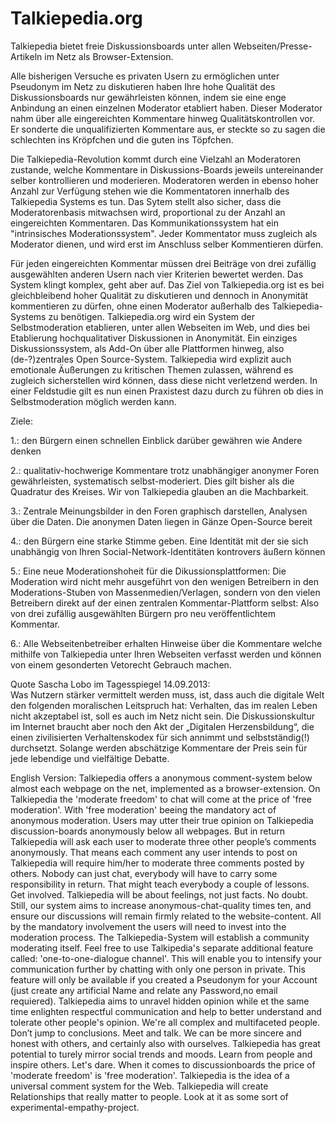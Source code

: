 # Talkiepedia.org 

Talkiepedia bietet freie Diskussionsboards unter allen Webseiten/Presse-Artikeln im Netz als Browser-Extension.

Alle bisherigen Versuche es privaten Usern zu ermöglichen unter Pseudonym im Netz zu diskutieren haben Ihre hohe Qualität des Diskussionsboards nur gewährleisten können, indem sie eine enge Anbindung an einen einzelnen Moderator etabliert haben. Dieser Moderator nahm über alle eingereichten Kommentare hinweg Qualitätskontrollen vor. Er sonderte die unqualifizierten Kommentare aus, er steckte so zu sagen die schlechten ins Kröpfchen und die guten ins Töpfchen. 




Die Talkiepedia-Revolution kommt durch eine Vielzahl an Moderatoren zustande, welche Kommentare in Diskussions-Boards jeweils untereinander selber kontrollieren und moderieren. Moderatoren werden in ebenso hoher Anzahl zur Verfügung stehen wie die Kommentatoren innerhalb des Talkiepedia Systems es tun. Das Sytem stellt also sicher, dass die Moderatorenbasis mitwachsen wird, proportional zu der Anzahl an eingereichten Kommentaren. Das Kommunikationssystem hat ein "intrinsisches Moderationssystem". Jeder Kommentator muss zugleich als Moderator dienen, und wird erst im Anschluss selber Kommentieren dürfen. 


Für jeden eingereichten Kommentar müssen drei Beiträge von drei zufällig ausgewählten anderen Usern nach vier Kriterien bewertet werden. Das System klingt komplex, geht aber auf. Das Ziel von Talkiepedia.org ist es bei gleichbleibend hoher Qualität zu diskutieren und dennoch in Anonymität kommentieren zu dürfen, ohne einen Moderator außerhalb des Talkiepedia-Systems zu benötigen. Talkiepedia.org wird ein System der Selbstmoderation etablieren, unter allen Webseiten im Web, und dies bei Etablierung hochqualitativer Diskussionen in Anonymität. Ein einziges Diskussionssystem, als Add-On über alle Plattformen hinweg, also (de-?)zentrales Open Source-System. Talkiepedia wird explizit auch emotionale Äußerungen zu kritischen Themen zulassen, während es zugleich sicherstellen wird können, dass diese nicht verletzend werden. In einer Feldstudie gilt es nun einen Praxistest dazu durch zu führen ob dies in Selbstmoderation möglich werden kann. 


 
Ziele:

1.: den Bürgern einen schnellen Einblick darüber gewähren wie Andere denken

2.: qualitativ-hochwerige Kommentare trotz unabhängiger anonymer Foren gewährleisten, systematisch selbst-moderiert. Dies gilt bisher als die Quadratur des Kreises. Wir von Talkiepedia glauben an die Machbarkeit.

3.: Zentrale Meinungsbilder in den Foren graphisch darstellen, Analysen über die Daten. Die anonymen Daten liegen in Gänze Open-Source bereit  

4.: den Bürgern eine starke Stimme geben. Eine Identität mit der sie sich unabhängig von Ihren Social-Network-Identitäten kontrovers äußern können 

5.:  Eine neue Moderationshoheit für die Dikussionsplattformen: Die Moderation wird nicht mehr ausgeführt von den wenigen Betreibern in den Moderations-Stuben von Massenmedien/Verlagen, sondern von den vielen Betreibern direkt auf der einen zentralen Kommentar-Plattform selbst: Also von drei zufällig ausgewählten Bürgern pro neu veröffentlichtem Kommentar. 


6.:  Alle Webseitenbetreiber erhalten Hinweise über die Kommentare welche mithilfe von Talkiepedia unter Ihren Webseiten verfasst werden und können von einem gesonderten Vetorecht Gebrauch machen. 


Quote Sascha Lobo im Tagesspiegel 14.09.2013:  
Was Nutzern stärker vermittelt werden muss, ist, dass auch die digitale Welt den folgenden moralischen Leitspruch hat: Verhalten, das im realen Leben nicht akzeptabel ist, soll es auch im Netz nicht sein. Die Diskussionskultur im Internet braucht aber noch den Akt der „Digitalen Herzensbildung“, die einen zivilisierten Verhaltenskodex für sich annimmt und selbstständig(!) durchsetzt. Solange werden abschätzige Kommentare der Preis sein für jede lebendige und vielfältige Debatte.





English Version:
Talkiepedia offers a anonymous comment-system below almost each webpage on the net, implemented as a browser-extension. On Talkiepedia the 'moderate freedom' to chat will come at the price of 'free moderation'. With 'free moderation' beeing the mandatory act of anonymous moderation. Users may utter their true opinion on Talkiepedia discussion-boards anonymously below all webpages. But in return Talkiepedia will ask each user to moderate three other people’s comments anonymously. That means each comment any user intends to post on Talkiepedia will require him/her to moderate three comments posted by others. Nobody can just chat, everybody will have to carry some responsibility in return. That might teach everybody a couple of lessons. Get involved. Talkiepedia will be about feelings, not just facts. No doubt. Still, our system aims to increase anonymous-chat-quality times ten, and ensure our discussions will remain firmly related to the website-content. All by the mandatory involvement the users will need to invest into the moderation process. The Talkiepedia-System will establish a community moderating itself. Feel free to use Talkipedia's separate additional feature called: 'one-to-one-dialogue channel'. This will enable you to intensify your communication further by chatting with only one person in private. This feature will only be available if you created a Pseudonym for your Account (just create any artificial Name and relate any Password,no email requiered). Talkiepedia aims to unravel hidden opinion while et the same time enlighten respectful communication and help to better understand and tolerate other people's opinion. We're all complex and multifaceted people. Don’t jump to conclusions. Meet and talk. We can be more sincere and honest with others, and certainly also with ourselves. Talkiepedia has great potential to turely mirror social trends and moods. Learn from people and inspire others. Let's dare. When it comes to discussionboards the price of 'moderate freedom' is 'free moderation'. Talkiepedia is the idea of a universal comment system for the Web. Talkiepedia will create Relationships that really matter to people. Look at it as some sort of experimental-empathy-project.  
